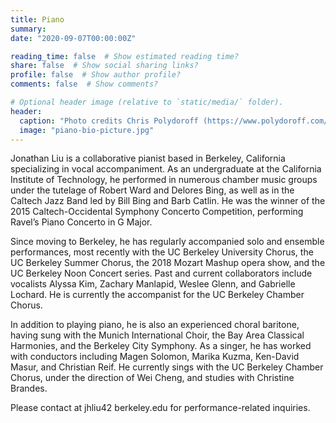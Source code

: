 ```yaml
---
title: Piano
summary:
date: "2020-09-07T00:00:00Z"

reading_time: false  # Show estimated reading time?
share: false  # Show social sharing links?
profile: false  # Show author profile?
comments: false  # Show comments?

# Optional header image (relative to `static/media/` folder).
header:
  caption: "Photo credits Chris Polydoroff (https://www.polydoroff.com/)"
  image: "piano-bio-picture.jpg"
---
```


Jonathan Liu is a collaborative pianist based in Berkeley, California specializing in vocal accompaniment. As an undergraduate at the California Institute of Technology, he performed in numerous chamber music groups under the tutelage of Robert Ward and Delores Bing, as well as in the Caltech Jazz Band led by Bill Bing and Barb Catlin. He was the winner of the 2015 Caltech-Occidental Symphony Concerto Competition, performing Ravel’s Piano Concerto in G Major.

Since moving to Berkeley, he has regularly accompanied solo and ensemble performances, most recently with the UC Berkeley University Chorus, the UC Berkeley Summer Chorus, the 2018 Mozart Mashup opera show, and the UC Berkeley Noon Concert series. Past and current collaborators include vocalists Alyssa Kim, Zachary Manlapid, Weslee Glenn, and Gabrielle Lochard. He is currently the accompanist for the UC Berkeley Chamber Chorus.

In addition to playing piano, he is also an experienced choral baritone, having sung with the Munich International Choir, the Bay Area Classical Harmonies, and the Berkeley City Symphony. As a singer, he has worked with conductors including Magen Solomon, Marika Kuzma, Ken-David Masur, and Christian Reif. He currently sings with the UC Berkeley Chamber Chorus, under the direction of Wei Cheng, and studies with Christine Brandes.

Please contact at jhliu42 <at> berkeley.edu for performance-related inquiries.